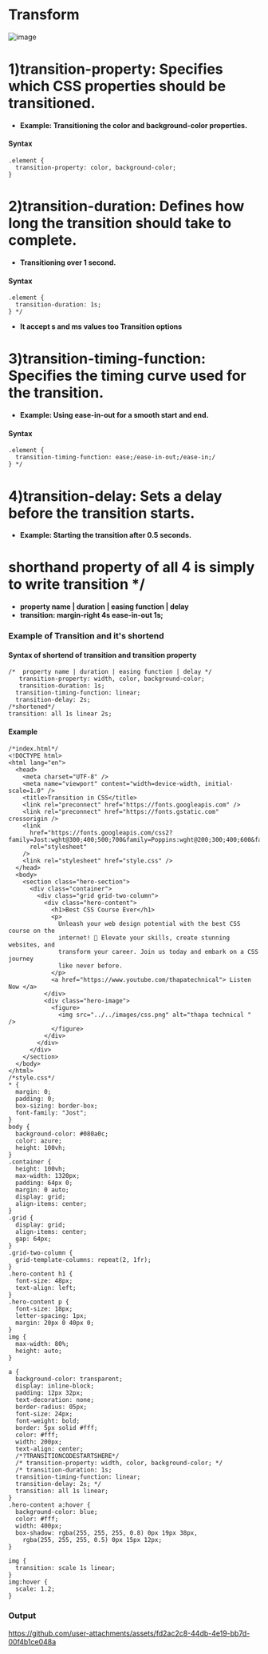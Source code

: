 # Transform
![image](https://github.com/user-attachments/assets/32cfd6c3-4fc1-46a6-9456-1e07f0a8578a)

# 1)transition-property: Specifies which CSS properties should be transitioned.
- **Example: Transitioning the color and background-color properties.**
#### Syntax
```
.element {
  transition-property: color, background-color;
} 
```
# 2)transition-duration: Defines how long the transition should take to complete.
- **Transitioning over 1 second.**
#### Syntax
```
.element {
  transition-duration: 1s;
} */
```
- **It accept s and ms values too Transition options**

# 3)transition-timing-function: Specifies the timing curve used for the transition.
- **Example: Using ease-in-out for a smooth start and end.**
#### Syntax
```
.element {
  transition-timing-function: ease;/ease-in-out;/ease-in;/
} */
```
# 4)transition-delay: Sets a delay before the transition starts.
- **Example: Starting the transition after 0.5 seconds.**

# shorthand property of all 4 is simply to write transition */
- **property name | duration | easing function | delay**
- **transition: margin-right 4s ease-in-out 1s;**
### Example of Transition and it's shortend
#### Syntax of shortend of transition and transition property
```
/*  property name | duration | easing function | delay */
   transition-property: width, color, background-color; 
   transition-duration: 1s;
  transition-timing-function: linear;
  transition-delay: 2s;
/*shortened*/
transition: all 1s linear 2s;
```
#### Example
```
/*index.html*/
<!DOCTYPE html>
<html lang="en">
  <head>
    <meta charset="UTF-8" />
    <meta name="viewport" content="width=device-width, initial-scale=1.0" />
    <title>Transition in CSS</title>
    <link rel="preconnect" href="https://fonts.googleapis.com" />
    <link rel="preconnect" href="https://fonts.gstatic.com" crossorigin />
    <link
      href="https://fonts.googleapis.com/css2?family=Jost:wght@300;400;500;700&family=Poppins:wght@200;300;400;600&family=Quicksand:wght@300;400;500;600;700&family=Urbanist:wght@300;400;600;700;800;900&display=swap"
      rel="stylesheet"
    />
    <link rel="stylesheet" href="style.css" />
  </head>
  <body>
    <section class="hero-section">
      <div class="container">
        <div class="grid grid-two-column">
          <div class="hero-content">
            <h1>Best CSS Course Ever</h1>
            <p>
              Unleash your web design potential with the best CSS course on the
              internet! 🚀 Elevate your skills, create stunning websites, and
              transform your career. Join us today and embark on a CSS journey
              like never before.
            </p>
            <a href="https://www.youtube.com/thapatechnical"> Listen Now </a>
          </div>
          <div class="hero-image">
            <figure>
              <img src="../../images/css.png" alt="thapa technical " />
            </figure>
          </div>
        </div>
      </div>
    </section>
  </body>
</html>
/*style.css*/
* {
  margin: 0;
  padding: 0;
  box-sizing: border-box;
  font-family: "Jost";
}
body {
  background-color: #080a0c;
  color: azure;
  height: 100vh;
}
.container {
  height: 100vh;
  max-width: 1320px;
  padding: 64px 0;
  margin: 0 auto;
  display: grid;
  align-items: center;
}
.grid {
  display: grid;
  align-items: center;
  gap: 64px;
}
.grid-two-column {
  grid-template-columns: repeat(2, 1fr);
}
.hero-content h1 {
  font-size: 48px;
  text-align: left;
}
.hero-content p {
  font-size: 18px;
  letter-spacing: 1px;
  margin: 20px 0 40px 0;
}
img {
  max-width: 80%;
  height: auto;
}

a {
  background-color: transparent;
  display: inline-block;
  padding: 12px 32px;
  text-decoration: none;
  border-radius: 05px;
  font-size: 24px;
  font-weight: bold;
  border: 5px solid #fff;
  color: #fff;
  width: 200px;
  text-align: center;
  /*?TRANSITIONCODESTARTSHERE*/
  /* transition-property: width, color, background-color; */
  /* transition-duration: 1s;
  transition-timing-function: linear;
  transition-delay: 2s; */
  transition: all 1s linear;
}
.hero-content a:hover {
  background-color: blue;
  color: #fff;
  width: 400px;
  box-shadow: rgba(255, 255, 255, 0.8) 0px 19px 38px,
    rgba(255, 255, 255, 0.5) 0px 15px 12px;
}

img {
  transition: scale 1s linear;
}
img:hover {
  scale: 1.2;
}

```

### Output
https://github.com/user-attachments/assets/fd2ac2c8-44db-4e19-bb7d-00f4b1ce048a

